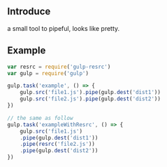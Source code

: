 Introduce
---

a small tool to pipeful, looks like pretty.

Example
---

```javascript
var resrc = require('gulp-resrc')
var gulp = require('gulp')

gulp.task('example', () => {
	gulp.src('file1.js').pipe(gulp.dest('dist1'))
	gulp.src('file2.js').pipe(gulp.dest('dist2'))
})

// the same as follow
gulp.task('exampleWithResrc', () => {
	gulp.src('file1.js')
	.pipe(gulp.dest('dist1'))
	.pipe(resrc('file2.js'))
	.pipe(gulp.dest('dist2'))
})
```